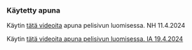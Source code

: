 ### Käytetty apuna
<p>Käytin <a href="https://www.youtube.com/watch?v=4AHot187Lj0">tätä videoita</a> apuna pelisivun luomisessa. NH 11.4.2024</p>

<p>Käytin <a href="https://www.youtube.com/watch?v=PBcqGxrr9g8&ab_channel=GreatStack"> tätä videoita apuna pelisivun luomisessa. IA 19.4.2024</p>